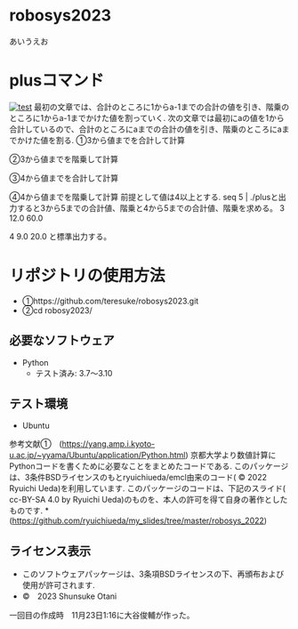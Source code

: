 # robosys2023
あいうえお
# plusコマンド
[![test](https://github.com/teresuke/robosys2023/actions/workflows/test.yml/badge.svg)](https://github.com/teresuke/robosys2023/actions/workflows/test.yml)
最初の文章では、合計のところに1からa-1までの合計の値を引き、階乗のところに1からa-1までかけた値を割っていく.
次の文章では最初にaの値を1から合計しているので、合計のところにaまでの合計の値を引き、階乗のところにaまでかけた値を割る.
➀3から値までを合計して計算

➁3から値までを階乗して計算

➂4から値までを合計して計算

④4から値までを階乗して計算
前提として値は4以上とする.
seq 5 | ./plusと出力すると3から5までの合計値、階乗と4から5までの合計値、階乗を求める。
3 12.0 60.0

4 9.0 20.0
と標準出力する。

# リポジトリの使用方法
* ➀https://github.com/teresuke/robosys2023.git
* ➁cd robosy2023/


## 必要なソフトウェア
* Python
  * テスト済み: 3.7～3.10

## テスト環境
* Ubuntu

参考文献➀　(https://yang.amp.i.kyoto-u.ac.jp/~yyama/Ubuntu/application/Python.html)
京都大学より数値計算にPythonコードを書くために必要なことをまとめたコードである.
このパッケージは、3条件BSDライセンスのもとryuichiueda/emcl由来のコード( © 2022 Ryuichi Ueda)を利用しています.
このパッケージのコードは、下記のスライド( cc-BY-SA 4.0 by Ryuichi Ueda)のものを、本人の許可を得て自身の著作としたものです.
	* (https://github.com/ryuichiueda/my_slides/tree/master/robosys_2022)


## ライセンス表示
* このソフトウェアパッケージは、3条項BSDライセンスの下、再頒布および使用が許可されます.
* ©　2023 Shunsuke Otani

一回目の作成時　11月23日1:16に大谷俊輔が作った。
